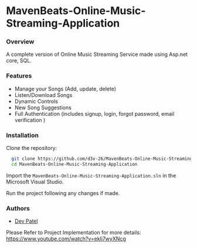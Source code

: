 
# MavenBeats-Online-Music-Streaming-Application


### Overview
A complete version of Online Music Streaming Service made using Asp.net core, SQL.

### Features
- Manage your Songs (Add, update, delete)
- Listen/Download Songs
- Dynamic Controls 
- New Song Suggestions
- Full Authentication (includes signup, login, forgot password, email verification )
  
### Installation

Clone the repository:

```bash
  git clone https://github.com/d3v-26/MavenBeats-Online-Music-Streaming-Application.git
  cd MavenBeats-Online-Music-Streaming-Application
```

Import the `MavenBeats-Online-Music-Streaming-Application.sln` in the Microsoft Visual Studio.

Run the project following any changes if made.

### Authors

- [Dev Patel](https://www.github.com/d3v-26)

Please Refer to Project Implementation for more details: https://www.youtube.com/watch?v=eklj7wyXNcg
